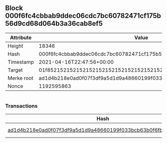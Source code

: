 ## Block 000f6fc4cbbab9ddec06cdc7bc60782471cf175b56d9cd68d064b3a36cab8ef5

Attribute | Value
--- | ---
Height | 18346
Hash | 000f6fc4cbbab9ddec06cdc7bc60782471cf175b56d9cd68d064b3a36cab8ef5
Timestamp | 2021-04-16T22:47:56+00:00
Target | 01f8521521521521521521521521521521521521521521521521521521521521
Merke root | ad1d4b218e0ad0f07f3df9a5d1d9a48660199f033bcb63b0f6fb1f02a806f455
Nonce | 1192595863

```

```

### Transactions

Hash | Amount
--- | ---
[ad1d4b218e0ad0f07f3df9a5d1d9a48660199f033bcb63b0f6fb1f02a806f455](ad1d4b218e0ad0f07f3df9a5d1d9a48660199f033bcb63b0f6fb1f02a806f455.md) | 10.00000000 SKEPTI 
